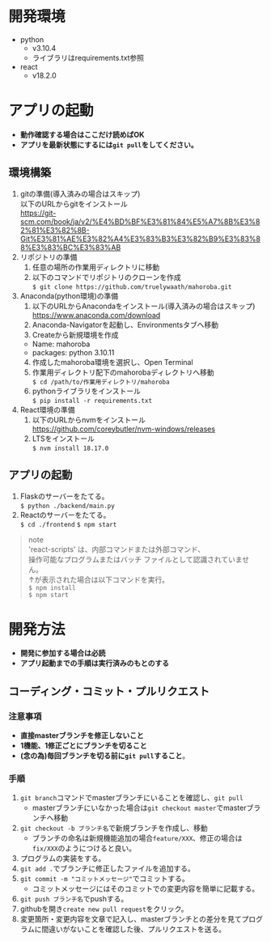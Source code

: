# 開発環境
- python
  - v3.10.4
  - ライブラリはrequirements.txt参照
- react
  - v18.2.0

# アプリの起動
- **動作確認する場合はここだけ読めばOK**
- **アプリを最新状態にするには```git pull```をしてください。**
## 環境構築
1. gitの準備(導入済みの場合はスキップ)  
以下のURLからgitをインストール  
https://git-scm.com/book/ja/v2/%E4%BD%BF%E3%81%84%E5%A7%8B%E3%82%81%E3%82%8B-Git%E3%81%AE%E3%82%A4%E3%83%B3%E3%82%B9%E3%83%88%E3%83%BC%E3%83%AB
2. リポジトリの準備
   1. 任意の場所の作業用ディレクトリに移動
   2. 以下のコマンドでリポジトリのクローンを作成  
   	```$ git clone https://github.com/truelywaath/mahoroba.git```
3. Anaconda(python環境)の準備
   1. 以下のURLからAnacondaをインストール(導入済みの場合はスキップ)  
   https://www.anaconda.com/download
   2. Anaconda-Navigatorを起動し、Environmentsタブへ移動
   3. Createから新規環境を作成
	- Name: mahoroba
	- packages: python 3.10.11
   4. 作成したmahoroba環境を選択し、Open Terminal
   5. 作業用ディレクトリ配下のmahorobaディレクトリへ移動  
	```$ cd /path/to/作業用ディレクトリ/mahoroba```
   6. pythonライブラリをインストール  
	```$ pip install -r requirements.txt```
4. React環境の準備
    1. 以下のURLからnvmをインストール  
    https://github.com/coreybutler/nvm-windows/releases
    2. LTSをインストール  
	```$ nvm install 18.17.0```
## アプリの起動
1. Flaskのサーバーをたてる。  
	```$ python ./backend/main.py```
2. Reactのサーバーをたてる。  
	```$ cd ./frontend```
	```$ npm start```
> note  
> 'react-scripts' は、内部コマンドまたは外部コマンド、  
> 操作可能なプログラムまたはバッチ ファイルとして認識されていません。  
> ↑が表示された場合は以下コマンドを実行。  
> ```$ npm install```  
> ```$ npm start```  
> 

# 開発方法
- **開発に参加する場合は必読**
- **アプリ起動までの手順は実行済みのもとのする**

## コーディング・コミット・プルリクエスト
### 注意事項
- **直接masterブランチを修正しないこと**
- **1機能、1修正ごとにブランチを切ること**
- **(念の為)毎回ブランチを切る前に```git pull```すること**。
### 手順
1. ```git branch```コマンドでmasterブランチにいることを確認し、```git pull```  
	- masterブランチにいなかった場合は```git checkout master```でmasterブランチへ移動  
2. ```git checkout -b ブランチ名```で新規ブランチを作成し、移動  
	- ブランチの命名は新規機能追加の場合```feature/XXX```、修正の場合は```fix/XXX```のようにつけると良い。  
3. プログラムの実装をする。  
4. ```git add .```でブランチに修正したファイルを追加する。
5. ```git commit -m "コミットメッセージ"```でコミットする。   
	- コミットメッセージにはそのコミットでの変更内容を簡単に記載する。
6. ```git push ブランチ名```でpushする。
7. githubを開き```create new pull request```をクリック。
8. 変更箇所・変更内容を文章で記入し、masterブランチとの差分を見てプログラムに間違いがないことを確認した後、プルリクエストを送る。
